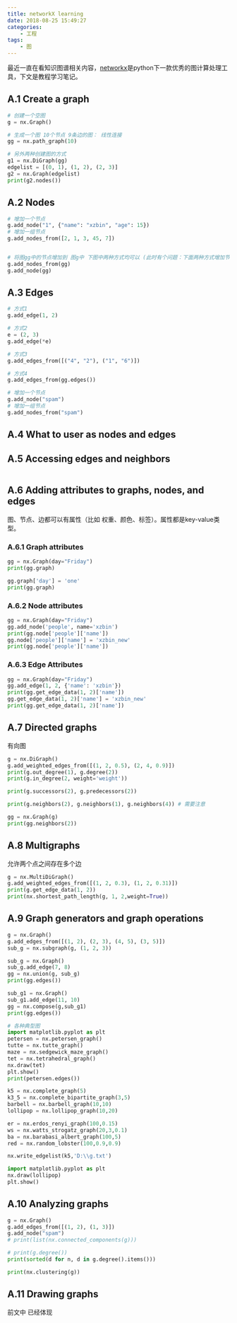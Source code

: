 ```yaml
---
title: networkX learning
date: 2018-08-25 15:49:27
categories: 
    - 工程
tags:
    - 图
---
```


最近一直在看知识图谱相关内容，[networkx](https://networkx.github.io/)是python下一款优秀的图计算处理工具，下文是教程学习笔记。

## A.1 Create a graph

```python
# 创建一个空图
g = nx.Graph()

# 生成一个图 10个节点 9条边的图： 线性连接
gg = nx.path_graph(10)

# 另外两种创建图的方式
g1 = nx.DiGraph(gg)
edgelist = [(0, 1), (1, 2), (2, 3)]
g2 = nx.Graph(edgelist)
print(g2.nodes())

```



## A.2 Nodes

```python
# 增加一个节点
g.add_node("1", {"name": "xzbin", "age": 15})
# 增加一组节点
g.add_nodes_from([2, 1, 3, 45, 7])


# 将图gg中的节点增加到 图g中 下图中两种方式均可以 (此时有个问题：下面两种方式增加节点：会有点的重复)
g.add_nodes_from(gg)
g.add_node(gg)
```



## A.3 Edges

```python
# 方式1
g.add_edge(1, 2)

# 方式2
e = (2, 3)
g.add_edge(*e)

# 方式3
g.add_edges_from([("4", "2"), ("1", "6")])

# 方式4
g.add_edges_from(gg.edges())

# 增加一个节点
g.add_node("spam")
# 增加一组节点
g.add_nodes_from("spam")

```



## A.4 What to user as nodes and edges

## A.5 Accessing edges and neighbors

```python

```

## A.6 Adding attributes to graphs, nodes, and edges

图、节点、边都可以有属性（比如 权重、颜色、标签）。属性都是key-value类型。

### A.6.1 Graph attributes

```python
gg = nx.Graph(day="Friday")
print(gg.graph)

gg.graph['day'] = 'one'
print(gg.graph)
```

### A.6.2 Node attributes

```python
gg = nx.Graph(day="Friday")
gg.add_node('people', name='xzbin')
print(gg.node['people']['name'])
gg.node['people']['name'] = 'xzbin_new'
print(gg.node['people']['name'])
```

### A.6.3 Edge Attributes

```python
gg = nx.Graph(day="Friday")
gg.add_edge(1, 2, {'name': 'xzbin'})
print(gg.get_edge_data(1, 2)['name'])
gg.get_edge_data(1, 2)['name'] = 'xzbin_new'
print(gg.get_edge_data(1, 2)['name'])
```

## A.7 Directed graphs

有向图

```python
g = nx.DiGraph()
g.add_weighted_edges_from([(1, 2, 0.5), (2, 4, 0.9)])
print(g.out_degree(1), g.degree(2))
print(g.in_degree(2, weight='weight'))

print(g.successors(2), g.predecessors(2))

print(g.neighbors(2), g.neighbors(1), g.neighbors(4)) # 需要注意

gg = nx.Graph(g)
print(gg.neighbors(2))
```

## A.8 Multigraphs

允许两个点之间存在多个边

```python
g = nx.MultiDiGraph()
g.add_weighted_edges_from([(1, 2, 0.3), (1, 2, 0.31)])
print(g.get_edge_data(1, 2))
print(nx.shortest_path_length(g, 1, 2,weight=True))

```

## A.9 Graph generators and graph operations

```python
g = nx.Graph()
g.add_edges_from([(1, 2), (2, 3), (4, 5), (3, 5)])
sub_g = nx.subgraph(g, (1, 2, 3))

sub_g = nx.Graph()
sub_g.add_edge(7, 8)
gg = nx.union(g, sub_g)
print(gg.edges())

sub_g1 = nx.Graph()
sub_g1.add_edge(11, 10)
gg = nx.compose(g,sub_g1)
print(gg.edges())

# 各种典型图
import matplotlib.pyplot as plt
petersen = nx.petersen_graph()
tutte = nx.tutte_graph()
maze = nx.sedgewick_maze_graph()
tet = nx.tetrahedral_graph()
nx.draw(tet)
plt.show()
print(petersen.edges())

k5 = nx.complete_graph(5)
k3_5 = nx.complete_bipartite_graph(3,5)
barbell = nx.barbell_graph(10,10)
lollipop = nx.lollipop_graph(10,20)

er = nx.erdos_renyi_graph(100,0.15)
ws = nx.watts_strogatz_graph(20,3,0.1)
ba = nx.barabasi_albert_graph(100,5)
red = nx.random_lobster(100,0.9,0.9)

nx.write_edgelist(k5,'D:\\g.txt')

import matplotlib.pyplot as plt
nx.draw(lollipop)
plt.show()
```

## A.10 Analyzing graphs

```python
g = nx.Graph()
g.add_edges_from([(1, 2), (1, 3)])
g.add_node("spam")
# print(list(nx.connected_components(g)))

# print(g.degree())
print(sorted(d for n, d in g.degree().items()))

print(nx.clustering(g))
```

## A.11 Drawing graphs

前文中 已经体现